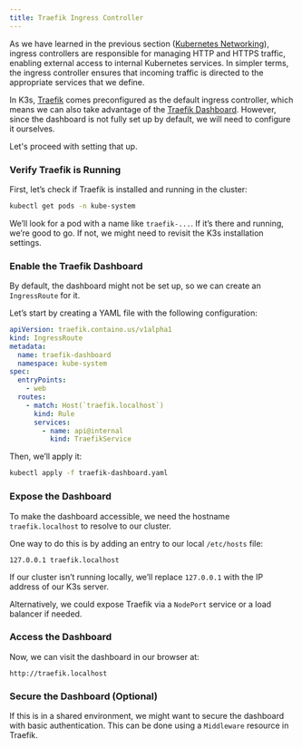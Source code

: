 ```yaml
---
title: Traefik Ingress Controller
---
```


As we have learned in the previous section ([Kubernetes Networking](understanding-network-components#ingress-controllers-traefik-nginx)), ingress controllers are responsible for managing HTTP and HTTPS traffic, enabling external access to internal Kubernetes services. In simpler terms, the ingress controller ensures that incoming traffic is directed to the appropriate services that we define.

In K3s, [Traefik](https://doc.traefik.io/traefik/) comes preconfigured as the default ingress controller, which means we can also take advantage of the [Traefik Dashboard](https://doc.traefik.io/traefik/operations/dashboard/). However, since the dashboard is not fully set up by default, we will need to configure it ourselves.

Let's proceed with setting that up.

### Verify Traefik is Running

First, let’s check if Traefik is installed and running in the cluster:
```bash
kubectl get pods -n kube-system
```

We’ll look for a pod with a name like `traefik-...`. If it’s there and running, we’re good to go. If not, we might need to revisit the K3s installation settings.

### Enable the Traefik Dashboard

By default, the dashboard might not be set up, so we can create an `IngressRoute` for it.

Let’s start by creating a YAML file with the following configuration:

```yaml
apiVersion: traefik.containo.us/v1alpha1
kind: IngressRoute
metadata:
  name: traefik-dashboard
  namespace: kube-system
spec:
  entryPoints:
    - web
  routes:
    - match: Host(`traefik.localhost`)
      kind: Rule
      services:
        - name: api@internal
          kind: TraefikService
```

Then, we’ll apply it:
```bash
kubectl apply -f traefik-dashboard.yaml
```

### Expose the Dashboard

To make the dashboard accessible, we need the hostname `traefik.localhost` to resolve to our cluster. 

One way to do this is by adding an entry to our local `/etc/hosts` file:

```plaintext
127.0.0.1 traefik.localhost
```

If our cluster isn’t running locally, we’ll replace `127.0.0.1` with the IP address of our K3s server.

Alternatively, we could expose Traefik via a `NodePort` service or a load balancer if needed.

### Access the Dashboard

Now, we can visit the dashboard in our browser at:
```
http://traefik.localhost
```

### Secure the Dashboard (Optional)

If this is in a shared environment, we might want to secure the dashboard with basic authentication. This can be done using a `Middleware` resource in Traefik.


